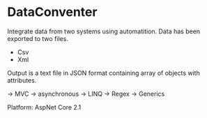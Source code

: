 # DataConventer

Integrate data from two systems using automatition. Data has been exported to two files.
- Csv
- Xml

Output is a text file in JSON format containing array of objects with attributes.

-> MVC
-> asynchronous
-> LINQ
-> Regex
-> Generics

Platform: AspNet Core 2.1
